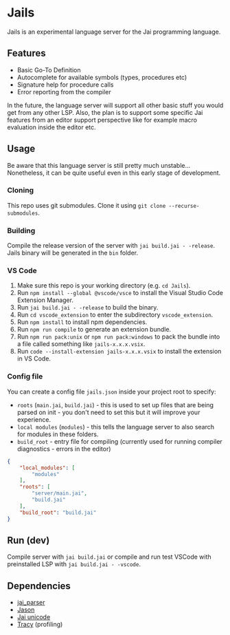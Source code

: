 # Jails
Jails is an experimental language server for the Jai programming language. 

## Features
- Basic Go-To Definition
- Autocomplete for available symbols (types, procedures etc)
- Signature help for procedure calls
- Error reporting from the compiler

In the future, the language server will support all other basic stuff you would get from any other LSP. Also, the plan is to support some specific Jai features from an editor support perspective like for example macro evaluation inside the editor etc. 

## Usage
Be aware that this language server is still pretty much unstable... Nonetheless, it can be quite useful even in this early stage of development.

### Cloning
This repo uses git submodules. Clone it using `git clone --recurse-submodules`.

### Building
Compile the release version of the server with `jai build.jai - -release`. Jails binary will be generated in the `bin` folder.

### VS Code
1. Make sure this repo is your working directory (e.g. `cd Jails`).
2. Run `npm install --global @vscode/vsce` to install the Visual Studio Code Extension Manager.
3. Run `jai build.jai - -release` to build the binary.
4. Run `cd vscode_extension` to enter the subdirectory `vscode_extension`.
5. Run `npm install` to install npm dependencies.
6. Run `npm run compile` to generate an extension bundle.
7. Run `npm run pack:unix` or `npm run pack:windows` to pack the bundle into a file called something like `jails-x.x.x.vsix`.
8. Run `code --install-extension jails-x.x.x.vsix` to install the extension in VS Code.

### Config file
You can create a config file `jails.json` inside your project root to specify:
- `roots` (`main.jai`, `build.jai`) - this is used to set up files that are being parsed on init - you don't need to set this but it will improve your experience.
- `local modules` (`modules`) - this tells the language server to also search for modules in these folders.
- `build_root` - entry file for compiling (currently used for running compiler diagnostics - errors in the editor)

```json
{
    "local_modules": [
        "modules"
    ],
    "roots": [
        "server/main.jai",
        "build.jai"
    ],
    "build_root": "build.jai"
}
```

## Run (dev)
Compile server with `jai build.jai` or compile and run test VSCode with preinstalled LSP with `jai build.jai - -vscode`.

## Dependencies
- [jai_parser](https://github.com/SogoCZE/jai_parser)
- [Jason](https://github.com/rluba/jason)
- [Jai unicode](https://github.com/rluba/jai-unicode)
- [Tracy](https://github.com/rluba/jai-tracy) (profiling)
